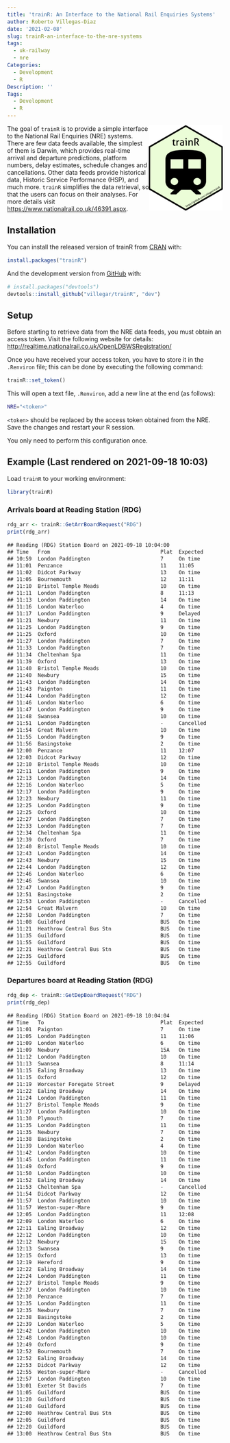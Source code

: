```yaml
---
title: 'trainR: An Interface to the National Rail Enquiries Systems'
author: Roberto Villegas-Diaz
date: '2021-02-08'
slug: trainR-an-interface-to-the-nre-systems
tags:
  - uk-railway
  - nre
Categories:
  - Development
  - R
Description: ''
Tags:
  - Development
  - R
---
```


<img src="https://raw.githubusercontent.com/villegar/trainR/main/inst/images/logo.png" alt="logo" align="right" height=200px/>

The goal of `trainR` is to provide a simple interface to the 
National Rail Enquiries (NRE) systems. There are few data feeds 
available, the simplest of them is Darwin, which provides real-time 
arrival and departure predictions, platform numbers, delay estimates, 
schedule changes and cancellations. Other data feeds provide historical 
data, Historic Service Performance (HSP), and much more. `trainR` 
simplifies the data retrieval, so that the users can focus on their 
analyses. For more details visit 
https://www.nationalrail.co.uk/46391.aspx.

## Installation

You can install the released version of trainR from [CRAN](https://CRAN.R-project.org) with:

``` r
install.packages("trainR")
```

And the development version from [GitHub](https://github.com/) with:

``` r
# install.packages("devtools")
devtools::install_github("villegar/trainR", "dev")
```

## Setup
Before starting to retrieve data from the NRE data feeds, you must obtain an access token. 
Visit the following website for details: http://realtime.nationalrail.co.uk/OpenLDBWSRegistration/

Once you have received your access token, you have to store it in the `.Renviron` file; this can be 
done by executing the following command:


```r
trainR::set_token()
```

This will open a text file, `.Renviron`, add a new line at the end (as follows):

```bash
NRE="<token>"
```

`<token>` should be replaced by the access token obtained from the NRE. Save the changes and restart 
your R session.

You only need to perform this configuration once.

## Example (Last rendered on 2021-09-18 10:03)

Load `trainR` to your working environment:

```r
library(trainR)
```

### Arrivals board at Reading Station (RDG)


```r
rdg_arr <- trainR::GetArrBoardRequest("RDG")
print(rdg_arr)
```

```
## Reading (RDG) Station Board on 2021-09-18 10:04:00
## Time   From                                    Plat  Expected
## 10:59  London Paddington                       7     On time
## 11:01  Penzance                                11    11:05
## 11:02  Didcot Parkway                          13    On time
## 11:05  Bournemouth                             12    11:11
## 11:10  Bristol Temple Meads                    10    On time
## 11:11  London Paddington                       8     11:13
## 11:13  London Paddington                       14    On time
## 11:16  London Waterloo                         4     On time
## 11:17  London Paddington                       9     Delayed
## 11:21  Newbury                                 11    On time
## 11:25  London Paddington                       9     On time
## 11:25  Oxford                                  10    On time
## 11:27  London Paddington                       7     On time
## 11:33  London Paddington                       7     On time
## 11:34  Cheltenham Spa                          11    On time
## 11:39  Oxford                                  13    On time
## 11:40  Bristol Temple Meads                    10    On time
## 11:40  Newbury                                 15    On time
## 11:43  London Paddington                       14    On time
## 11:43  Paignton                                11    On time
## 11:44  London Paddington                       12    On time
## 11:46  London Waterloo                         6     On time
## 11:47  London Paddington                       9     On time
## 11:48  Swansea                                 10    On time
## 11:51  London Paddington                       -     Cancelled
## 11:54  Great Malvern                           10    On time
## 11:55  London Paddington                       9     On time
## 11:56  Basingstoke                             2     On time
## 12:00  Penzance                                11    12:07
## 12:03  Didcot Parkway                          12    On time
## 12:10  Bristol Temple Meads                    10    On time
## 12:11  London Paddington                       9     On time
## 12:13  London Paddington                       14    On time
## 12:16  London Waterloo                         5     On time
## 12:17  London Paddington                       9     On time
## 12:23  Newbury                                 11    On time
## 12:25  London Paddington                       9     On time
## 12:25  Oxford                                  10    On time
## 12:27  London Paddington                       7     On time
## 12:33  London Paddington                       7     On time
## 12:34  Cheltenham Spa                          11    On time
## 12:39  Oxford                                  7     On time
## 12:40  Bristol Temple Meads                    10    On time
## 12:43  London Paddington                       14    On time
## 12:43  Newbury                                 15    On time
## 12:44  London Paddington                       12    On time
## 12:46  London Waterloo                         6     On time
## 12:46  Swansea                                 10    On time
## 12:47  London Paddington                       9     On time
## 12:51  Basingstoke                             2     On time
## 12:53  London Paddington                       -     Cancelled
## 12:54  Great Malvern                           10    On time
## 12:58  London Paddington                       7     On time
## 11:08  Guildford                               BUS   On time
## 11:21  Heathrow Central Bus Stn                BUS   On time
## 11:35  Guildford                               BUS   On time
## 11:55  Guildford                               BUS   On time
## 12:21  Heathrow Central Bus Stn                BUS   On time
## 12:35  Guildford                               BUS   On time
## 12:55  Guildford                               BUS   On time
```

### Departures board at Reading Station (RDG)


```r
rdg_dep <- trainR::GetDepBoardRequest("RDG")
print(rdg_dep)
```

```
## Reading (RDG) Station Board on 2021-09-18 10:04:04
## Time   To                                      Plat  Expected
## 11:01  Paignton                                7     On time
## 11:05  London Paddington                       11    11:06
## 11:09  London Waterloo                         6     On time
## 11:09  Newbury                                 15A   On time
## 11:12  London Paddington                       10    On time
## 11:13  Swansea                                 8     11:14
## 11:15  Ealing Broadway                         13    On time
## 11:15  Oxford                                  12    On time
## 11:19  Worcester Foregate Street               9     Delayed
## 11:22  Ealing Broadway                         14    On time
## 11:24  London Paddington                       11    On time
## 11:27  Bristol Temple Meads                    9     On time
## 11:27  London Paddington                       10    On time
## 11:30  Plymouth                                7     On time
## 11:35  London Paddington                       11    On time
## 11:35  Newbury                                 7     On time
## 11:38  Basingstoke                             2     On time
## 11:39  London Waterloo                         4     On time
## 11:42  London Paddington                       10    On time
## 11:45  London Paddington                       11    On time
## 11:49  Oxford                                  9     On time
## 11:50  London Paddington                       10    On time
## 11:52  Ealing Broadway                         14    On time
## 11:53  Cheltenham Spa                          -     Cancelled
## 11:54  Didcot Parkway                          12    On time
## 11:57  London Paddington                       10    On time
## 11:57  Weston-super-Mare                       9     On time
## 12:05  London Paddington                       11    12:08
## 12:09  London Waterloo                         6     On time
## 12:11  Ealing Broadway                         12    On time
## 12:12  London Paddington                       10    On time
## 12:12  Newbury                                 15    On time
## 12:13  Swansea                                 9     On time
## 12:15  Oxford                                  13    On time
## 12:19  Hereford                                9     On time
## 12:22  Ealing Broadway                         14    On time
## 12:24  London Paddington                       11    On time
## 12:27  Bristol Temple Meads                    9     On time
## 12:27  London Paddington                       10    On time
## 12:30  Penzance                                7     On time
## 12:35  London Paddington                       11    On time
## 12:35  Newbury                                 7     On time
## 12:38  Basingstoke                             2     On time
## 12:39  London Waterloo                         5     On time
## 12:42  London Paddington                       10    On time
## 12:48  London Paddington                       10    On time
## 12:49  Oxford                                  9     On time
## 12:52  Bournemouth                             7     On time
## 12:52  Ealing Broadway                         14    On time
## 12:53  Didcot Parkway                          12    On time
## 12:55  Weston-super-Mare                       -     Cancelled
## 12:57  London Paddington                       10    On time
## 13:01  Exeter St Davids                        7     On time
## 11:05  Guildford                               BUS   On time
## 11:20  Guildford                               BUS   On time
## 11:40  Guildford                               BUS   On time
## 12:00  Heathrow Central Bus Stn                BUS   On time
## 12:05  Guildford                               BUS   On time
## 12:20  Guildford                               BUS   On time
## 13:00  Heathrow Central Bus Stn                BUS   On time
```
